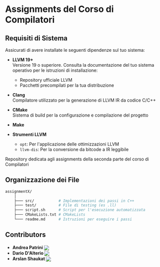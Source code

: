 # Assignments del Corso di Compilatori

## Requisiti di Sistema

Assicurati di avere installate le seguenti dipendenze sul tuo sistema:

- **LLVM 19+**  
  Versione 19 o superiore. Consulta la documentazione del tuo sistema operativo per le istruzioni di installazione:
  - Repository ufficiale LLVM
  - Pacchetti precompilati per la tua distribuzione

- **Clang**  
  Compilatore utilizzato per la generazione di LLVM IR da codice C/C++

- **CMake**  
  Sistema di build per la configurazione e compilazione del progetto

- **Make**


- **Strumenti LLVM**  
  - `opt`: Per l'applicazione delle ottimizzazioni LLVM
  - `llvm-dis`: Per la conversione da bitcode a IR leggibile



Repository dedicata agli assignments della seconda parte del corso di Compilatori

## Organizzazione dei File

```bash
assignmentX/
    │
    ├─── src/           # Implementazioni dei passi in C++
    ├─── test/          # File di testing (es .ll)
    ├─── script.sh      # Script per l'esecuzione automatizzata
    ├─── CMakeLists.txt # CMakeLists
    └─── readme.md      # Istruzioni per eseguire i passi
```


## Contributors
<h4 align="left">
    <ul>
        <li>Andrea Patrini <a href="https://github.com/Andreatl1" style="vertical-align: middle;"><img src="https://badgen.net/badge/github/Andreatl1/?icon=github"></a></li>
        <li>Dario D'Alterio <a href="https://github.com/DarioDalte" style="vertical-align: middle;"><img src="https://badgen.net/badge/github/DarioDalte/?icon=github"></a></li>
        <li>Arslan Shaukat <a href="https://github.com/Arslanx844" style="vertical-align: middle;"><img src="https://badgen.net/badge/github/Arslanx844/?icon=github"></a></li>
    </ul>
</h4>
